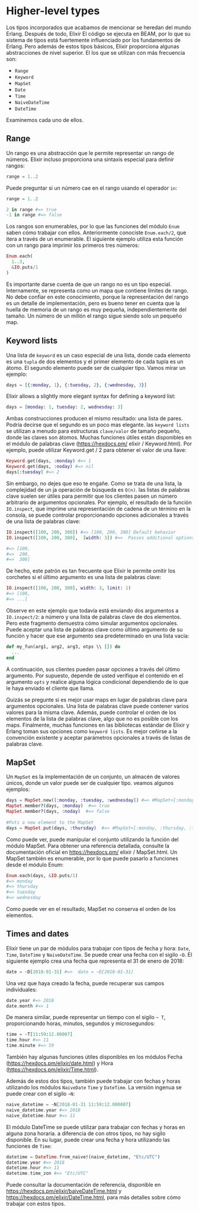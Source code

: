 # Higher-level types

Los tipos incorporados que acabamos de mencionar se heredan del mundo Erlang. Después de todo, Elixir El código se ejecuta en BEAM, por lo que su sistema de tipos está fuertemente influenciado por los fundamentos de Erlang. Pero además de estos tipos básicos, Elixir proporciona algunas abstracciones de nivel superior. El los que se utilizan con más frecuencia son:

- `Range`
- `Keyword` 
- `MapSet`
- `Date`
- `Time` 
- `NaiveDateTime`
- `DateTime` 

Examinemos cada uno de ellos.

## Range

Un rango es una abstracción que le permite representar un rango de números. Elixir incluso
proporciona una sintaxis especial para definir rangos:

```elixir
range = 1..2
```

Puede preguntar si un número cae en el rango usando el operador `in`:

```elixir
range = 1..2

2 in range #=> true
-1 in range #=> false
```

Los rangos son enumerables, por lo que las funciones del módulo `Enum` saben cómo trabajar con ellos. Anteriormente conociste `Enum.each/2`, que itera a través de un enumerable. El siguiente ejemplo utiliza esta función con un rango para imprimir los primeros tres números:

```elixir
Enum.each(
  1..3,
  &IO.puts/1
)
```

Es importante darse cuenta de que un rango no es un tipo especial. Internamente, se representa como un mapa que contiene límites de rango. No debe confiar en este conocimiento, porque la representación del rango es un detalle de implementación, pero es bueno tener en cuenta que la huella de memoria de un rango es muy pequeña, independientemente del tamaño. Un número de un millón el rango sigue siendo solo un pequeño map.

## Keyword lists

Una lista de `keyword` es un caso especial de una lista, donde cada elemento es una `tupla` de dos elementos y el primer elemento de cada tupla es un átomo. El segundo elemento puede ser de cualquier tipo. Vamos mirar un ejemplo:

```elixir
days = [{:monday, 1}, {:tuesday, 2}, {:wednesday, 3}]
```

Elixir allows a slightly more elegant syntax for defining a keyword list:

```elixir
days = [monday: 1, tuesday: 2, wednesday: 3]
```

Ambas construcciones producen el mismo resultado: una lista de pares. Podría decirse que el segundo es un poco mas elegante.
las `keyword lists` se utilizan a menudo para estructuras `clave/valor` de tamaño pequeño, donde las claves son átomos.
Muchas funciones útiles están disponibles en el módulo de palabras clave (https://hexdocs.pm/
elixir / Keyword.html). Por ejemplo, puede utilizar Keyword.get / 2 para obtener el valor de
una llave:

```elixir
Keyword.get(days, :monday) #=> 1
Keyword.get(days, :noday) #=> nil
days[:tuesday] #=> 2
```

Sin embargo, no dejes que eso te engañe. Como se trata de una lista, la complejidad de un ja operación de búsqueda es `O(n)`. las listas de palabras clave suelen ser útiles para permitir que los clientes pasen un número arbitrario de argumentos opcionales. Por ejemplo, el resultado de la función `IO.inspect`, que imprime una representación de cadena de un término en la consola, se puede controlar proporcionando opciones adicionales a través de una lista de palabras clave:

```elixir
IO.inspect([100, 200, 300]) #=> [100, 200, 300] Default behavior
IO.inspect([100, 200, 300],  [width: 3]) #=>  Passes additional options

#=> [100, 
#=>  200, 
#=>  300] 
```

De hecho, este patrón es tan frecuente que Elixir le permite omitir los corchetes si el último argumento es una lista de palabras clave:

```elixir
IO.inspect([100, 200, 300], width: 3, limit: 1)
#=> [100,
#=> ...]
```

Observe en este ejemplo que todavía está enviando dos argumentos a `IO.inspect/2`: a número y una lista de palabras clave de dos elementos. Pero este fragmento demuestra cómo simular argumentos opcionales. Puede aceptar una lista de palabras clave como último argumento de su función y hacer que ese argumento sea predeterminado en una lista vacía:

```elixir
def my_fun(arg1, arg2, arg3, otps \\ []) do
  ...
end
```

A continuación, sus clientes pueden pasar opciones a través del último argumento. Por supuesto, depende de usted verifique el contenido en el argumento `opts` y realice alguna lógica condicional dependiendo de lo que le haya enviado el cliente que llama.


Quizás se pregunte si es mejor usar maps en lugar de palabras clave para argumentos opcionales. Una lista de palabras clave puede contener varios valores para la misma clave. Además, puede controlar el orden de los elementos de la lista de palabras clave, algo que no es posible con los maps. Finalmente, muchas funciones en las bibliotecas estándar de Elixir y Erlang toman sus opciones como `keyword lists`. Es mejor ceñirse a la convención existente y aceptar parámetros opcionales a través de listas de palabras clave.


## MapSet

Un `MapSet` es la implementación de un conjunto, un almacén de valores únicos, donde un valor puede ser de cualquier tipo. veamos algunos ejemplos:

```elixir
days = MapSet.new([:monday, :tuesday, :wednesday]) #=> #MapSet<[:monday, :tuesday, :wednesday]>
MapSet.member?(days, :monday)  #=> true
MapSet.member?(days, :noday)  #=> false
 
#Puts a new element to the MapSet
days = MapSet.put(days, :thursday)  #=> #MapSet<[:monday, :thursday, :tuesday, :wednesday]>
```

Como puede ver, puede manipular el conjunto utilizando la función del módulo MapSet. Para obtener una referencia detallada, consulte la documentación oficial en https://hexdocs.pm/ elixir / MapSet.html. Un MapSet también es enumerable, por lo que puede pasarlo a funciones desde el módulo Enum:

```elixir
Enum.each(days, &IO.puts/1)
#=> monday
#=> thursday
#=> tuesday
#=> wednesday
```

Como puede ver en el resultado, MapSet no conserva el orden de los elementos.

## Times and dates

Elixir tiene un par de módulos para trabajar con tipos de fecha y hora: `Date`, `Time`, `DateTime` y `NaiveDateTime`.
Se puede crear una fecha con el sigilo `~D`. El siguiente ejemplo crea una fecha que
representa el 31 de enero de 2018:

```elixir
date = ~D[2018-01-31] #=>  date = ~D[2018-01-31]
```

Una vez que haya creado la fecha, puede recuperar sus campos individuales:

```elixir
date.year #=> 2018
date.month #=> 1
```

De manera similar, puede representar un tiempo con el sigilo `~ T`, proporcionando horas, minutos, segundos y microsegundos:

```elixir
time = ~T[11:59:12.00007]
time.hour #=> 11
time.minute #=> 59
```

También hay algunas funciones útiles disponibles en los módulos Fecha (https://hexdocs.pm/elixir/date.html) y Hora (https://hexdocs.pm/elixir/Time.html).

Además de estos dos tipos, también puede trabajar con fechas y horas utilizando los módulos `NaiveDate` `Time` y `DateTime`. La versión ingenua se puede crear con el sigilo `~N`:

```elixir
naive_datetime = ~N[2018-01-31 11:59:12.000007]
naive_datetime.year #=> 2018
naive_datetime.hour #=> 11
```

El módulo DateTime se puede utilizar para trabajar con fechas y horas en alguna zona horaria. a diferencia de con otros tipos, no hay sigilo disponible. En su lugar, puede crear una fecha y hora utilizando las funciones de `Time`:
 
```elixir
datetime = DateTime.from_naive!(naive_datetime, "Etc/UTC")
datetime.year #=> 2018
datetime.hour #=> 11
datetime.time_zon #=> "Etc/UTC"
```

Puede consultar la documentación de referencia, disponible en https://hexdocs.pm/elixir/baiveDateTime.html y https://hexdocs.pm/elixir/DateTime.html, para más
detalles sobre cómo trabajar con estos tipos.

